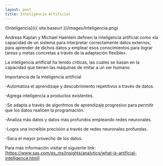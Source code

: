 ```yaml
---
layout: post
title: Inteligencia Artificial
---
```


![Inteligencia]({{ site.baseurl }}/images/Inteligencia.png)

Andreas Kaplan y Michael Haenlein definen la inteligencia artificial como «la capacidad de un sistema para interpretar correctamente 
datos externos, para aprender de dichos datos y emplear esos conocimientos para lograr tareas y metas concretas a través de la adaptación flexible».

La inteligencia artificial ha tenido críticas, las cuales se basan en la capacidad que tienen las máquinas de imitar a un ser humano.

   Importancia de la inteligencia artificial
 
-Automatiza el aprendizaje y descubrimiento repetitivos a través de datos.

-Agrega inteligencia a productos existentes.

-Se adapta a través de algoritmos de aprendizaje progresivo para permitir que 
 los datos realicen la programación.
 
-Analiza más datos y datos más profundos empleando redes neuronales.

-Logra una increíble precisión a través de redes neuronales profundas.

-Saca el mayor provecho de los datos.

Para más información visitar el siguiente link: [https://www.sas.com/es_mx/insights/analytics/what-is-artificial-intelligence.html]
